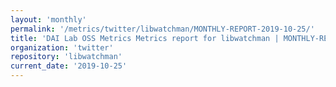 ```yaml
---
layout: 'monthly'
permalink: '/metrics/twitter/libwatchman/MONTHLY-REPORT-2019-10-25/'
title: 'DAI Lab OSS Metrics Metrics report for libwatchman | MONTHLY-REPORT-2019-10-25'
organization: 'twitter'
repository: 'libwatchman'
current_date: '2019-10-25'
---
```

